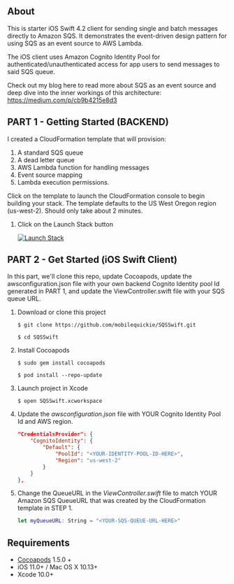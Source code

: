 
## About
This is starter iOS Swift 4.2 client for sending single and batch messages directly to Amazon SQS. It demonstrates the event-driven design pattern for using SQS as an event source to AWS Lambda. 

The iOS client uses Amazon Cognito Identity Pool for authenticated/unauthenticated access for app users to send messages to said SQS queue.

Check out my blog here to read more about SQS as an event source and deep dive into the inner workings of this architecture: https://medium.com/p/cb9b4215e8d3

## PART 1 - Getting Started (BACKEND)
I created a CloudFormation template that will provision: 
1. A standard SQS queue
2. A dead letter queue
3. AWS Lambda function for handling messages
4. Event source mapping
5. Lambda execution permissions. 

Click on the template to launch the CloudFormation console to begin building your stack. The template defaults to the US West Oregon region (us-west-2). Should only take about 2 minutes.

1.	Click on the Launch Stack button
    
    [![Launch Stack](https://s3-us-west-2.amazonaws.com/mobilequickie/speechtranslator/launch-stack.svg)](https://console.aws.amazon.com/cloudformation/home?region=us-west-2#/stacks/new?stackName=my-sqs-event&templateURL=https://s3-us-west-2.amazonaws.com/mobilequickie/sqs-events/cf-templates/SQS-EventSource-LambdaHandler-CFTemplate-NodeJS.yaml)

## PART 2 - Get Started (iOS Swift Client)

In this part, we'll clone this repo, update Cocoapods, update the awsconfiguration.json file with your own backend Cognito Identity pool Id generated in PART 1, and update the ViewController.swift file with your SQS queue URL.

1. Download or clone this project
    ```
    $ git clone https://github.com/mobilequickie/SQSSwift.git

    $ cd SQSSwift
    ```
2. Install Cocoapods
    ```
    $ sudo gem install cocoapods

    $ pod install --repo-update
    ``` 
3. Launch project in Xcode
    ```
    $ open SQSSwift.xcworkspace
    ``` 

4. Update the *awsconfiguration.json* file with YOUR Cognito Identity Pool Id and AWS region.
    ```json
    "CredentialsProvider": {
        "CognitoIdentity": {
            "Default": {
                "PoolId": "<YOUR-IDENTITY-POOL-ID-HERE>",
                "Region": "us-west-2"
            }
        }
    },
    ```

5. Change the QueueURL in the *ViewController.swift* file to match YOUR Amazon SQS QueueURL that was created by the CloudFormation template in STEP 1.
    ```swift
    let myQueueURL: String = "<YOUR-SQS-QUEUE-URL-HERE>"
    ```
## Requirements
- [Cocoapods](https://github.com/CocoaPods/CocoaPods) 1.5.0 +
- iOS 11.0+ / Mac OS X 10.13+
- Xcode 10.0+


